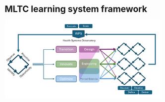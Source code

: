 # MLTC learning system framework 

![Innovation hub learning system design process](../assets/eoi-design-process.png)
